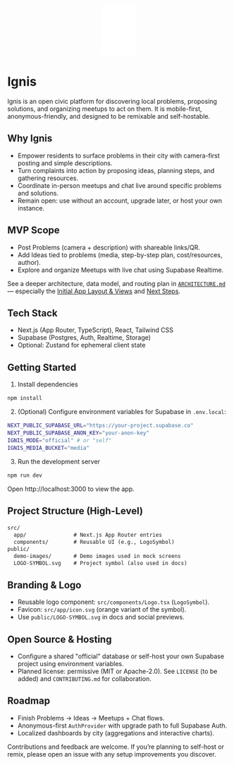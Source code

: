 <p align="center">
  <img src="./public/LOGO-SYMBOL.svg" alt="Ignis logo" width="80" />
</p>

# Ignis

Ignis is an open civic platform for discovering local problems, proposing solutions, and organizing meetups to act on them. It is mobile-first, anonymous-friendly, and designed to be remixable and self-hostable.

## Why Ignis

- Empower residents to surface problems in their city with camera-first posting and simple descriptions.
- Turn complaints into action by proposing ideas, planning steps, and gathering resources.
- Coordinate in-person meetups and chat live around specific problems and solutions.
- Remain open: use without an account, upgrade later, or host your own instance.

## MVP Scope

- Post Problems (camera + description) with shareable links/QR.
- Add Ideas tied to problems (media, step-by-step plan, cost/resources, author).
- Explore and organize Meetups with live chat using Supabase Realtime.

See a deeper architecture, data model, and routing plan in [`ARCHITECTURE.md`](./ARCHITECTURE.md) — especially the [Initial App Layout & Views](./ARCHITECTURE.md#initial-app-layout--views) and [Next Steps](./ARCHITECTURE.md#next-steps).

## Tech Stack

- Next.js (App Router, TypeScript), React, Tailwind CSS
- Supabase (Postgres, Auth, Realtime, Storage)
- Optional: Zustand for ephemeral client state

## Getting Started

1. Install dependencies

```bash
npm install
```

2. (Optional) Configure environment variables for Supabase in `.env.local`:

```bash
NEXT_PUBLIC_SUPABASE_URL="https://your-project.supabase.co"
NEXT_PUBLIC_SUPABASE_ANON_KEY="your-anon-key"
IGNIS_MODE="official" # or "self"
IGNIS_MEDIA_BUCKET="media"
```

3. Run the development server

```bash
npm run dev
```

Open http://localhost:3000 to view the app.

## Project Structure (High-Level)

```
src/
  app/               # Next.js App Router entries
  components/        # Reusable UI (e.g., LogoSymbol)
public/
  demo-images/       # Demo images used in mock screens
  LOGO-SYMBOL.svg    # Project symbol (also used in docs)
```

## Branding & Logo

- Reusable logo component: `src/components/Logo.tsx` (`LogoSymbol`).
- Favicon: `src/app/icon.svg` (orange variant of the symbol).
- Use `public/LOGO-SYMBOL.svg` in docs and social previews.

## Open Source & Hosting

- Configure a shared "official" database or self-host your own Supabase project using environment variables.
- Planned license: permissive (MIT or Apache-2.0). See `LICENSE` (to be added) and `CONTRIBUTING.md` for collaboration.

## Roadmap

- Finish Problems → Ideas → Meetups + Chat flows.
- Anonymous-first `AuthProvider` with upgrade path to full Supabase Auth.
- Localized dashboards by city (aggregations and interactive charts).

Contributions and feedback are welcome. If you’re planning to self-host or remix, please open an issue with any setup improvements you discover.
